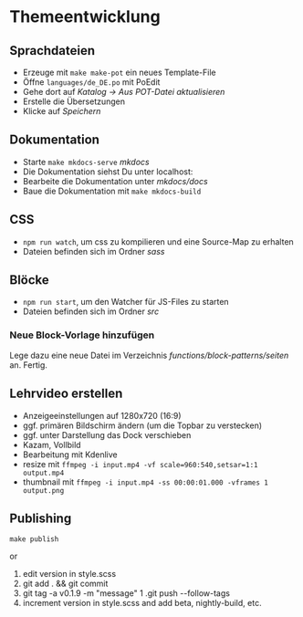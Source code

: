 # Themeentwicklung

## Sprachdateien
- Erzeuge mit `make make-pot` ein neues Template-File
- Öffne `languages/de_DE.po` mit PoEdit
- Gehe dort auf *Katalog -> Aus POT-Datei aktualisieren*
- Erstelle die Übersetzungen
- Klicke auf *Speichern*

## Dokumentation
- Starte `make mkdocs-serve` *mkdocs*
- Die Dokumentation siehst Du unter localhost:
- Bearbeite die Dokumentation unter *mkdocs/docs*
- Baue die Dokumentation mit `make mkdocs-build`

## CSS
- ``npm run watch``, um css zu kompilieren und eine Source-Map zu erhalten
- Dateien befinden sich im Ordner *sass*

## Blöcke
- ``npm run start``, um den Watcher für JS-Files zu starten
- Dateien befinden sich im Ordner *src*

### Neue Block-Vorlage hinzufügen
Lege dazu eine neue Datei im Verzeichnis *functions/block-patterns/seiten* an.
Fertig.

## Lehrvideo erstellen
- Anzeigeeinstellungen auf 1280x720 (16:9)
- ggf. primären Bildschirm ändern (um die Topbar zu verstecken)
- ggf. unter Darstellung das Dock verschieben
- Kazam, Vollbild
- Bearbeitung mit Kdenlive
- resize mit ``ffmpeg -i input.mp4 -vf scale=960:540,setsar=1:1 output.mp4``
- thumbnail mit ``ffmpeg -i input.mp4 -ss 00:00:01.000 -vframes 1 output.png``

## Publishing
``make publish``

or
1. edit version in style.scss
1. git add . && git commit
1. git tag -a v0.1.9 -m "message"
1 .git push --follow-tags
4. increment version in style.scss and add beta, nightly-build, etc.



